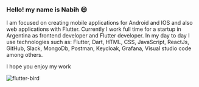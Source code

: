 ### Hello! my name is Nabih 😄

I am focused on creating mobile applications for Android and IOS and also web applications with Flutter. Currently I work full time for a startup in Argentina as frontend developer and Flutter developer. In my day to day I use technologies such as: Flutter, Dart, HTML, CSS, JavaScript, ReactJs, GitHub, Slack, MongoDb, Postman, Keycloak, Grafana, Visual studio code among others.

I hope you enjoy my work

![flutter-bird](https://user-images.githubusercontent.com/99839506/226782112-8ab95333-0f4e-4af4-a093-8f2203953536.png)


<!--
**NabihUzcategui/nabihuzcategui** is a ✨ _special_ ✨ repository because its `README.md` (this file) appears on your GitHub profile.

Here are some ideas to get you started:

- 🔭 I’m currently working on ...
- 🌱 I’m currently learning ...
- 👯 I’m looking to collaborate on ...
- 🤔 I’m looking for help with ...
- 💬 Ask me about ...
- 📫 How to reach me: ...
- 😄 Pronouns: ...
- ⚡ Fun fact: ...
-->



